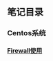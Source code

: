 ## 笔记目录

### Centos系统
####  [Firewall使用](https://github.com/jiangwhua15/soft_install/blob/main/firewall.md)


